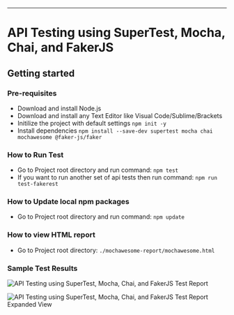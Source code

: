 ---
# API Testing using SuperTest, Mocha, Chai, and FakerJS

## Getting started

### Pre-requisites
* Download and install Node.js
* Download and install any Text Editor like Visual Code/Sublime/Brackets
* Initilize the project with default settings `npm init -y`
* Install dependencies `npm install --save-dev supertest mocha chai mochawesome @faker-js/faker`

### How to Run Test
* Go to Project root directory and run command: `npm test`
* If you want to run another set of api tests then run command: `npm run test-fakerest`

### How to Update local npm packages
* Go to Project root directory and run command: `npm update`

### How to view HTML report
* Go to Project root directory: `./mochawesome-report/mochawesome.html`

### Sample Test Results
![API Testing using SuperTest, Mocha, Chai, and FakerJS Test Report](./assets/mochawesome-report.PNG?raw=true "API Testing using SuperTest, Mocha, Chai, and FakerJS Test Report")

![API Testing using SuperTest, Mocha, Chai, and FakerJS Test Report Expanded View](./assets/mochawesome-report-expanded-view.PNG?raw=true "API Testing using SuperTest, Mocha, Chai, and FakerJS Test Report Expanded View")

